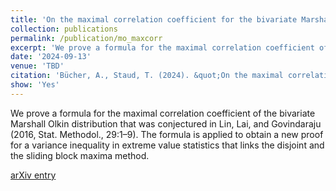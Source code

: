 ```yaml
---
title: 'On the maximal correlation coefficient for the bivariate Marshall Olkin distribution'
collection: publications
permalink: /publication/mo_maxcorr
excerpt: 'We prove a formula for the maximal correlation coefficient of the bivariate Marshall Olkin distribution that was conjectured in Lin, Lai, and Govindaraju (2016, Stat. Methodol., 29:1–9).'
date: '2024-09-13'
venue: 'TBD'
citation: 'Bücher, A., Staud, T. (2024). &quot;On the maximal correlation coefficient for the bivariate Marshall Olkin distribution&quot; <i>TBD</i>'
show: 'Yes'
---
```


We prove a formula for the maximal correlation coefficient of the bivariate Marshall Olkin distribution that was conjectured in Lin, Lai, and Govindaraju (2016, Stat. Methodol., 29:1–9). The formula is applied to obtain a new proof for a variance inequality in extreme value statistics that links the disjoint and the sliding block maxima method.


<!-- [PROJECT euclid entry](https://projecteuclid.org/journals/electronic-journal-of-statistics/volume-18/issue-2/Limit-theorems-for-non-degenerate-U-statistics-//of-block-maxima/10.1214/24-EJS2269.full),
-->
 [arXiv entry](https://arxiv.org/abs/2409.08661)
